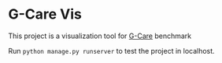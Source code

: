 # G-Care Vis

This project is a visualization tool for [G-Care](https://dl.acm.org/doi/abs/10.1145/3318464.3389702) benchmark

Run `python manage.py runserver` to test the project in localhost.
